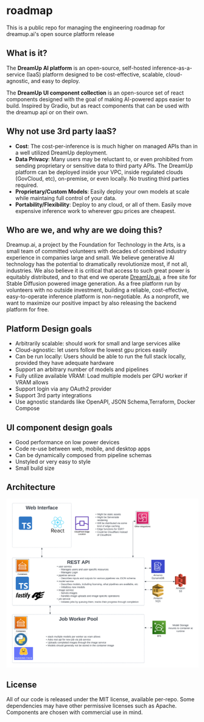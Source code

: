 # roadmap
This is a public repo for managing the engineering roadmap for dreamup.ai's open source platform release

## What is it?

The **DreamUp AI platform** is an open-source, self-hosted inference-as-a-service (IaaS) platform designed to be cost-effective, scalable, cloud-agnostic, and easy to deploy.

The **DreamUp UI component collection** is an open-source set of react components designed with the goal of making AI-powered apps easier to build. Inspired by Gradio, but as react components that can be used with the dreamup api or on their own.

## Why not use 3rd party IaaS?

- **Cost**: The cost-per-inference is is much higher on managed APIs than in a well utilized DreamUp deployment.
- **Data Privacy**: Many users may be reluctant to, or even prohibited from sending proprietary or sensitive data to third party APIs. The DreamUp platform can be deployed inside your VPC, inside regulated clouds (GovCloud, etc), on-premise, or even locally. No trusting third parties required.
- **Proprietary/Custom Models**: Easily deploy your own models at scale while maintaing full control of your data.
- **Portability/Flexibility**: Deploy to any cloud, or all of them. Easily move expensive inference work to wherever gpu prices are cheapest.

## Who are we, and why are we doing this?

Dreamup.ai, a project by the Foundation for Technology in the Arts, is a small team of committed volunteers with decades of combined industry experience in companies large and small. We believe generative AI technology has the potential to dramatically revolutionize most, if not all, industries. We also believe it is critical that access to such great power is equitably distributed, and to that end we operate [DreamUp.ai](https://dreamup.ai), a free site for Stable Diffusion powered image generation. As a free platform run by volunteers with no outside investment, building a reliable, cost-effective, easy-to-operate inference platform is non-negotiable. As a nonprofit, we want to maximize our positive impact by also releasing the backend platform for free.

## Platform Design goals

- Arbitrarily scalable: should work for small and large services alike
- Cloud-agnostic: let users follow the lowest gpu prices easily
- Can be run locally: Users should be able to run the full stack locally, provided they have adequate hardware
- Support an arbitrary number of models and pipelines
- Fully utilize available VRAM: Load multiple models per GPU worker if VRAM allows
- Support login via any OAuth2 provider
- Support 3rd party integrations
- Use agnostic standards like OpenAPI, JSON Schema,Terraform, Docker Compose

## UI component design goals

- Good performance on low power devices
- Code re-use between web, mobile, and desktop apps
- Can be dynamically composed from pipeline schemas
- Unstyled or very easy to style
- Small build size

## Architecture

![Architecture Diagram](images/Dreamup%20v2%20architecture.png)

## License

All of our code is released under the MIT license, available per-repo. Some dependencies may have other permissive licenses such as Apache. Components are chosen with commercial use in mind.
